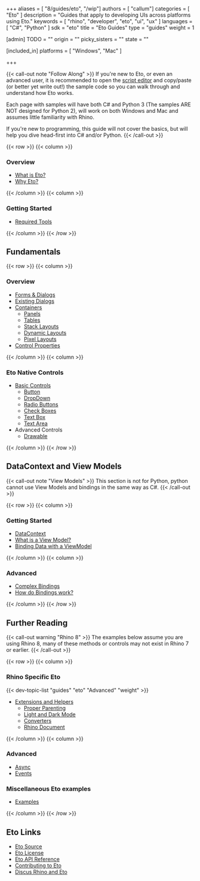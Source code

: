 +++
aliases = [ "8/guides/eto", "/wip"]
authors = [ "callum"]
categories = [ "Eto" ]
description = "Guides that apply to developing UIs across platforms using Eto."
keywords = [ "rhino", "developer", "eto", "ui", "ux" ]
languages = [ "C#", "Python" ]
sdk = "eto"
title = "Eto Guides"
type = "guides"
weight = 1

[admin]
TODO = ""
origin = ""
picky_sisters = ""
state = ""

[included_in]
platforms = [ "Windows", "Mac" ]

+++

{{< call-out note "Follow Along" >}}
  If you're new to Eto, or even an advanced user, it is recommended to open the [script editor](http://localhost:1313/guides/scripting/scripting-command/#first-script) and copy/paste (or better yet write out!) the sample code so you can walk through and understand how Eto works.

  Each page with samples will have both C# and Python 3 (The samples ARE NOT designed for Python 2), will work on both Windows and Mac and assumes little familiarity with Rhino.

  If you're new to programming, this guide will not cover the basics, but will help you dive head-first into C# and/or Python.
{{< /call-out >}}

{{< row >}}
{{< column >}}

### Overview

- [What is Eto?](what-is-eto/)
- [Why Eto?](why-eto/)

{{< /column >}}
{{< column >}}

### Getting Started

- [Required Tools](required-tools/)
<!-- - [Your First UI](your-first-ui/) -->

{{< /column >}}
{{< /row >}}

## Fundamentals

{{< row >}}
{{< column >}}

### Overview 

- [Forms & Dialogs](forms-and-dialogs)
- [Existing Dialogs](existing-dialogs)
- [Containers](containers)
    - [Panels](containers#panels)
    - [Tables](containers#tables)
    - [Stack Layouts](containers#stack-layouts)
    - [Dynamic Layouts](containers#dynamic-layouts)
    - [Pixel Layouts](containers#pixel-layouts)
- [Control Properties](control-properties)
<!-- - [Menu Bar](menu-bar) -->
  <!-- Ensure to mention advanced menu bars -->
<!-- - [Commands](commands) -->
  <!-- I think commands are awesome and should be used more  -->
<!-- - [Layouts](layouts) -->
  <!-- Spacing, Padding (using nulls to space things out!) all the good stuff  -->
<!-- - [Sizing](sizing) -->
  <!-- Spacing, Padding (using nulls to space things out!) all the good stuff  -->
<!-- - [Pixels](screen-pixels) -->

{{< /column >}}
{{< column >}}

### Eto Native Controls
<!-- A simple overview of eto native controls, nothing _too_ fancy -->
- [Basic Controls](controls/)
  - [Button](controls#button)
  - [DropDown](controls#drop-down)
  <!-- - [ComboBox](controls#combobox/) -->
  - [Radio Buttons](controls#radio-buttons)
  - [Check Boxes](controls#check-boxes)
  - [Text Box](controls#text-box)
  - [Text Area](controls#text-area)
- Advanced Controls
  - [Drawable](advanced-controls/drawable)
<!--  - [Grid View](containers#grid-view) -->
<!-- Ensuring the data works on these is so annoying. Documenting this will be so helpful -->
  <!-- - [Tree Views](controls/treeviews/) -->
<!-- Ensuring the data works on these is so annoying. Documenting this will be so helpful -->
  <!-- - [Image View](advanced-controls/imageviews/) -->
  <!-- I think this is worth being a bit more extensive than others -->
<!-- - [Numeric Input](advanced-controls/numericUpDown) -->

{{< /column >}}
{{< /row >}}

## DataContext and View Models

{{< call-out note "View Models" >}}
  This section is not for Python, python cannot use View Models and bindings in the same way as C#.
{{< /call-out >}}

{{< row >}}
{{< column >}}

### Getting Started
- [DataContext](view-and-data/data-context/) <!-- Explain how the DataContext trickles downwards! -->
- [What is a View Model?](view-and-data/view-models)
- [Binding Data with a ViewModel](view-and-data/binding)
<!-- - [Binding without a View Model](view-and-data/no-view-model) -->

{{< /column >}}
{{< column >}}

### Advanced
- [Complex Bindings](view-and-data/complex-bindings)
  <!-- Things such as Convert, etc. -->
- [How do Bindings work?](view-and-data/bindings-explained)
  <!-- Very detailed explanation of Bindings -->
  <!-- Why do I need to bind to a property? -->
<!-- - [Alternatives to Bindings](view-and-data/alternatives) {{%comingsoon-label %}} -->
<!-- - [Focus](focus) {{%comingsoon-label %}} -->

{{< /column >}}
{{< /row >}}

<!-- 
## Your First Eto Project {{%comingsoon-label %}}

Building a cross platform UI Layout Manager

{{< row >}}
{{< column >}}

1. [Setup](my-first-eto/setup) // Creating the command and the initial space for our project
1. The Form // Set up the form
1. The View Model // Set up the view model
1. The Rhino Command // Set up the command
1. Starting the View // Set up the view with a layout
1. The Eto Commands // Set up the ui commands
1. Creating a Toolbar // Set up the toolbar, buttons with icons etc
1. Styling // Set up the styling
1. The MenuBar // Set up the MenuBar

{{< /column >}}
{{< column >}}

n. Creating the ...

{{< /column >}}
{{< /row >}}

-->

## Further Reading

{{< call-out warning "Rhino 8" >}}
  The examples below assume you are using Rhino 8, many of these methods or controls may not exist in Rhino 7 or earlier.
{{< /call-out >}}

{{< row >}}
{{< column >}}

### Rhino Specific Eto

{{< dev-topic-list "guides" "eto" "Advanced" "weight" >}}

- [Extensions and Helpers](rhino-specific)
  - [Proper Parenting](rhino-specific#showing-a-dialog)
  - [Light and Dark Mode](rhino-specific#rhinostyle)
  - [Converters](rhino-specific#converters)
  - [Rhino Document](rhino-specific#rhino-doc)
<!--
  - UIs in Grasshopper {{%comingsoon-label %}}
  - UIs in the Script Editor {{%comingsoon-label %}}
  - UIs in Commands {{%comingsoon-label %}}
-->
<!-- -->
<!--
- [Rhino Controls](rhino-specific/controls) {{%comingsoon-label %}}
  - NumericUpDownWithUnitParsing {{%comingsoon-label %}}
  - ViewportControl {{%comingsoon-label %}}
  - RhinoButtonStackLayout {{%comingsoon-label %}}
  - RhinoDialogPanel {{%comingsoon-label %}}
  - ImageButton {{%comingsoon-label %}}
  - AddRemoveButton {{%comingsoon-label %}}
-->
{{< /column >}}
{{< column >}}

### Advanced
- [Async](async/)
- [Events](events/)
<!--
- OS Specific eccentricities {{%comingsoon-label %}}
  - Windows {{%comingsoon-label %}}
// I can't think of any in particular
  - Mac OSX {{%comingsoon-label %}}
    - Multiple Documents {{%comingsoon-label %}}
  - Styling {{%comingsoon-label %}}
// How to create os specific styles 
- Custom Controls {{%comingsoon-label %}}
// Inheriting from and modifying controls
- Custom Handlers {{%comingsoon-label %}}
// Custom platform wrapping stuff
// Maybe even drag/drop?
- Localization {{%comingsoon-label %}}
  - Strings {{%comingsoon-label %}}
  - Menus {{%comingsoon-label %}}
// bits to know about cross platform
// What is with that & thing
// Windows access keys?
// Ensure to use GET not NEW
-->

### Miscellaneous Eto examples
- [Examples](misc-examples/)


{{< /column >}}
{{< /row >}}

## Eto Links

- [Eto Source](https://github.com/picoe/eto)
- [Eto License](https://github.com/picoe/Eto/blob/develop/LICENSE.txt)
- [Eto API Reference](http://pages.picoe.ca/docs/api/)
- [Contributing to Eto](https://github.com/picoe/Eto/wiki/Contributing)
- [Discus Rhino and Eto](https://discourse.mcneel.com/)

